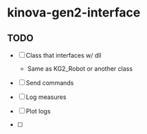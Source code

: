 # kinova-gen2-interface

## TODO
- [ ] Class that interfaces w/ dll
  - Same as KG2_Robot or another class

- [ ] Send commands
- [ ] Log measures
- [ ] Plot logs
- [ ] 
